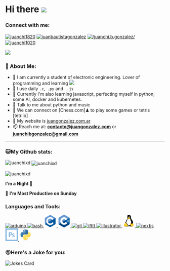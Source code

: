 # Hi there <img src="https://github.com/TheDudeThatCode/TheDudeThatCode/blob/master/Assets/Hi.gif" width="29px">
<h3 align="left">Connect with me:</h3>
<p align="left">
<a href="https://twitter.com/juanchi1820" target="blank"><img align="center" src="https://raw.githubusercontent.com/rahuldkjain/github-profile-readme-generator/master/src/images/icons/Social/twitter.svg" alt="juanchi1820" height="30" width="40" /></a>
<a href="https://linkedin.com/in/juanbautistagonzalez" target="blank"><img align="center" src="https://raw.githubusercontent.com/rahuldkjain/github-profile-readme-generator/master/src/images/icons/Social/linked-in-alt.svg" alt="juanbautistagonzalez" height="30" width="40" /></a>
<a href="https://fb.com/juanchi.b.gonzalez/" target="blank"><img align="center" src="https://raw.githubusercontent.com/rahuldkjain/github-profile-readme-generator/master/src/images/icons/Social/facebook.svg" alt="/juanchi.b.gonzalez/" height="30" width="40" /></a>
<a href="https://instagram.com/juanchi1020" target="blank"><img align="center" src="https://raw.githubusercontent.com/rahuldkjain/github-profile-readme-generator/master/src/images/icons/Social/instagram.svg" alt="juanchi1020" height="30" width="40" /></a>
</p>

![](https://camo.githubusercontent.com/992babdffd8c74a1502de375fbdf7e4d54773242/68747470733a2f2f6d656469612e67697068792e636f6d2f6d656469612f53576f536b4e36447854737a71494b4571762f67697068792e676966)

### 🤵 About Me:
- 🏦 I am currently a student of electronic engineering. Lover of programming and learning 
      <img src="https://media.giphy.com/media/WUlplcMpOCEmTGBtBW/giphy.gif" width="30">
- 🤔 I use daily ```.c```,``` .py``` and ``` .js```
- 🌱 Currently I'm also learning javascript, perfecting myself in python, some AI, docker and kubernetes.
- 💬 Talk to me about python and music
- 👯 We can connect on [Chess.com]♟ to play some games or tetris [tetr.io]
- 📖 My website is <a href="https://juangonzalez.com.ar" target="blank">juangonzalez.com.ar</a>
- 📫 Reach me at: **contacto@juangonzalez.com** or **juanchibgonzalez@gmail.com**

---
### 🐱My Github stats:
<p><img align="left" src="https://github-readme-stats.vercel.app/api/top-langs?username=juanchixd&show_icons=true&locale=en&layout=compact" alt="juanchixd" /></p>

<p>&nbsp;<img align="center" src="https://github-readme-stats.vercel.app/api?username=juanchixd&show_icons=true&locale=en" alt="juanchixd" /></p>

<p><img align="center" src="https://github-readme-streak-stats.herokuapp.com/?user=juanchixd&" alt="juanchixd" /></p>

<!--START_SECTION:waka-->
**I'm a Night  🦉** 

📅 **I'm Most Productive on Sunday** 

<h3 align="left">Languages and Tools:</h3>
<p align="left"> <a href="https://www.arduino.cc/" target="_blank" rel="noreferrer"> <img src="https://cdn.worldvectorlogo.com/logos/arduino-1.svg" alt="arduino" width="40" height="40"/> </a> <a href="https://www.gnu.org/software/bash/" target="_blank" rel="noreferrer"> <img src="https://www.vectorlogo.zone/logos/gnu_bash/gnu_bash-icon.svg" alt="bash" width="40" height="40"/> </a> <a href="https://www.cprogramming.com/" target="_blank" rel="noreferrer"> <img src="https://raw.githubusercontent.com/devicons/devicon/master/icons/c/c-original.svg" alt="c" width="40" height="40"/> </a> <a href="https://www.w3schools.com/cpp/" target="_blank" rel="noreferrer"> <img src="https://raw.githubusercontent.com/devicons/devicon/master/icons/cplusplus/cplusplus-original.svg" alt="cplusplus" width="40" height="40"/> </a> <a href="https://git-scm.com/" target="_blank" rel="noreferrer"> <img src="https://www.vectorlogo.zone/logos/git-scm/git-scm-icon.svg" alt="git" width="40" height="40"/> </a> <a href="https://ifttt.com/" target="_blank" rel="noreferrer"> <img src="https://www.vectorlogo.zone/logos/ifttt/ifttt-ar21.svg" alt="ifttt" width="40" height="40"/> </a> <a href="https://www.adobe.com/in/products/illustrator.html" target="_blank" rel="noreferrer"> <img src="https://www.vectorlogo.zone/logos/adobe_illustrator/adobe_illustrator-icon.svg" alt="illustrator" width="40" height="40"/> </a> <a href="https://www.linux.org/" target="_blank" rel="noreferrer"> <img src="https://raw.githubusercontent.com/devicons/devicon/master/icons/linux/linux-original.svg" alt="linux" width="40" height="40"/> </a> <a href="https://nextjs.org/" target="_blank" rel="noreferrer"> <img src="https://cdn.worldvectorlogo.com/logos/nextjs-2.svg" alt="nextjs" width="40" height="40"/> </a> <a href="https://www.photoshop.com/en" target="_blank" rel="noreferrer"> <img src="https://raw.githubusercontent.com/devicons/devicon/master/icons/photoshop/photoshop-line.svg" alt="photoshop" width="40" height="40"/> </a> <a href="https://www.python.org" target="_blank" rel="noreferrer"> <img src="https://raw.githubusercontent.com/devicons/devicon/master/icons/python/python-original.svg" alt="python" width="40" height="40"/> </a> </p>

<!--END_SECTION:waka-->

### 😜Here's a Joke for you:
<img src="https://readme-jokes.vercel.app/api" alt="Jokes Card" />
